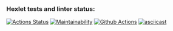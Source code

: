 ### Hexlet tests and linter status:
[![Actions Status](https://github.com/proydemte/java-project-lvl1/workflows/hexlet-check/badge.svg)](https://github.com/proydemte/java-project-lvl1/actions)
[![Maintainability](https://api.codeclimate.com/v1/badges/a99a88d28ad37a79dbf6/maintainability)](https://codeclimate.com/github/codeclimate/codeclimate/maintainability)
[![Github Actions](https://github.com/proydemte/java-project-lvl1/workflows/Java_CI/badge.svg)](https://github.com/proydemte/java-project-lvl1/actions/workflows/Java_CI.yml)
[![asciicast](https://asciinema.org/a/IGJSJVTrwnpicCnMyKSCxVSwa.svg)](https://asciinema.org/a/IGJSJVTrwnpicCnMyKSCxVSwa)
